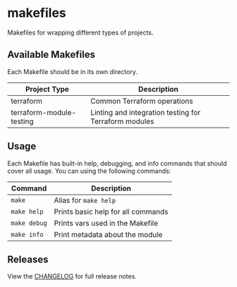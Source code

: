 # makefiles

Makefiles for wrapping different types of projects.

## Available Makefiles

Each Makefile should be in its own directory.

| Project Type             | Description                                           |
| ------------------------ | ----------------------------------------------------- |
| terraform                | Common Terraform operations                           | 
| terraform-module-testing | Linting and integration testing for Terraform modules |

## Usage

Each Makefile has built-in help, debugging, and info commands that should cover
all usage. You can using the following commands:

| Command      | Description                        |
| ------------ | ---------------------------------- |
| `make`       | Alias for `make help`              |
| `make help`  | Prints basic help for all commands |
| `make debug` | Prints vars used in the Makefile   |
| `make info`  | Print metadata about the module    |

## Releases

View the [CHANGELOG] for full release notes.


<!-- Markdown Anchor links keep URLs out of our prose -->
[CHANGELOG]: CHANGELOG.md
